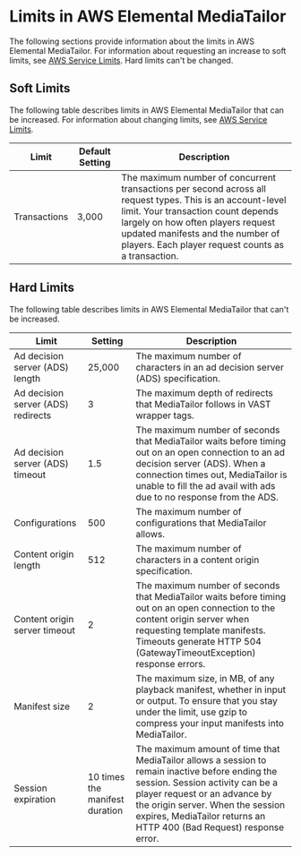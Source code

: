 # Limits in AWS Elemental MediaTailor<a name="limits"></a>

The following sections provide information about the limits in AWS Elemental MediaTailor\. For information about requesting an increase to soft limits, see [AWS Service Limits](https://docs.aws.amazon.com/general/latest/gr/aws_service_limits.html)\. Hard limits can't be changed\.

## Soft Limits<a name="soft-limits"></a>

The following table describes limits in AWS Elemental MediaTailor that can be increased\. For information about changing limits, see [AWS Service Limits](https://docs.aws.amazon.com/general/latest/gr/aws_service_limits.html)\. 


| Limit | Default Setting | Description | 
| --- | --- | --- | 
| Transactions | 3,000 | The maximum number of concurrent transactions per second across all request types\. This is an account\-level limit\. Your transaction count depends largely on how often players request updated manifests and the number of players\. Each player request counts as a transaction\.  | 

## Hard Limits<a name="hard-limits"></a>

The following table describes limits in AWS Elemental MediaTailor that can't be increased\.


| Limit | Setting | Description | 
| --- | --- | --- | 
| Ad decision server \(ADS\) length | 25,000  | The maximum number of characters in an ad decision server \(ADS\) specification\.  | 
| Ad decision server \(ADS\) redirects | 3 | The maximum depth of redirects that MediaTailor follows in VAST wrapper tags\.  | 
| Ad decision server \(ADS\) timeout | 1\.5  | The maximum number of seconds that MediaTailor waits before timing out on an open connection to an ad decision server \(ADS\)\. When a connection times out, MediaTailor is unable to fill the ad avail with ads due to no response from the ADS\. | 
| Configurations | 500 | The maximum number of configurations that MediaTailor allows\.  | 
| Content origin length | 512  | The maximum number of characters in a content origin specification\.  | 
| Content origin server timeout | 2 | The maximum number of seconds that MediaTailor waits before timing out on an open connection to the content origin server when requesting template manifests\. Timeouts generate HTTP 504 \(GatewayTimeoutException\) response errors\.  | 
| Manifest size | 2 | The maximum size, in MB, of any playback manifest, whether in input or output\. To ensure that you stay under the limit, use gzip to compress your input manifests into MediaTailor\.  | 
| Session expiration  | 10 times the manifest duration  | The maximum amount of time that MediaTailor allows a session to remain inactive before ending the session\. Session activity can be a player request or an advance by the origin server\. When the session expires, MediaTailor returns an HTTP 400 \(Bad Request\) response error\.  | 